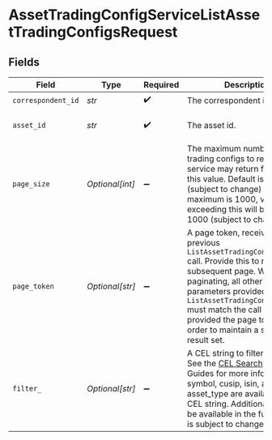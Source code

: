 # AssetTradingConfigServiceListAssetTradingConfigsRequest


## Fields

| Field                                                                                                                                                                                                                                                                                                                   | Type                                                                                                                                                                                                                                                                                                                    | Required                                                                                                                                                                                                                                                                                                                | Description                                                                                                                                                                                                                                                                                                             | Example                                                                                                                                                                                                                                                                                                                 |
| ----------------------------------------------------------------------------------------------------------------------------------------------------------------------------------------------------------------------------------------------------------------------------------------------------------------------- | ----------------------------------------------------------------------------------------------------------------------------------------------------------------------------------------------------------------------------------------------------------------------------------------------------------------------- | ----------------------------------------------------------------------------------------------------------------------------------------------------------------------------------------------------------------------------------------------------------------------------------------------------------------------- | ----------------------------------------------------------------------------------------------------------------------------------------------------------------------------------------------------------------------------------------------------------------------------------------------------------------------- | ----------------------------------------------------------------------------------------------------------------------------------------------------------------------------------------------------------------------------------------------------------------------------------------------------------------------- |
| `correspondent_id`                                                                                                                                                                                                                                                                                                      | *str*                                                                                                                                                                                                                                                                                                                   | :heavy_check_mark:                                                                                                                                                                                                                                                                                                      | The correspondent id.                                                                                                                                                                                                                                                                                                   | 01HBRQ5BW6ZAY4BNWP4GWRD80X                                                                                                                                                                                                                                                                                              |
| `asset_id`                                                                                                                                                                                                                                                                                                              | *str*                                                                                                                                                                                                                                                                                                                   | :heavy_check_mark:                                                                                                                                                                                                                                                                                                      | The asset id.                                                                                                                                                                                                                                                                                                           | [<br/>null<br/>]                                                                                                                                                                                                                                                                                                        |
| `page_size`                                                                                                                                                                                                                                                                                                             | *Optional[int]*                                                                                                                                                                                                                                                                                                         | :heavy_minus_sign:                                                                                                                                                                                                                                                                                                      | The maximum number of asset trading configs to return. The service may return fewer than this value. Default is 100 (subject to change) The maximum is 1000, values exceeding this will be set to 1000 (subject to change)                                                                                              | 100                                                                                                                                                                                                                                                                                                                     |
| `page_token`                                                                                                                                                                                                                                                                                                            | *Optional[str]*                                                                                                                                                                                                                                                                                                         | :heavy_minus_sign:                                                                                                                                                                                                                                                                                                      | A page token, received from a previous `ListAssetTradingConfigRequest` call. Provide this to retrieve the subsequent page. When paginating, all other parameters provided to `ListAssetTradingConfigRequest` must match the call that provided the page token in order to maintain a stable result set.                 | Mv-BAwEBCVBhZ2VUb2tlbgH_ggABAgEPUmVxdWVzdENoZWNrc3VtAQYAAQJJZAEMAAAAD_-CAfzrRtzkAQQ1MDA3AA==                                                                                                                                                                                                                            |
| `filter_`                                                                                                                                                                                                                                                                                                               | *Optional[str]*                                                                                                                                                                                                                                                                                                         | :heavy_minus_sign:                                                                                                                                                                                                                                                                                                      | A CEL string to filter results; See the [CEL Search](https://developer.apexclearing.com/apex-fintech-solutions/docs/cel-search) page in Guides for more information; symbol, cusip, isin, and asset_type are available in the CEL string. Additional fields will be available in the future. This is subject to change. | symbol == 'SBUX' && asset_type == 'EQUITY'                                                                                                                                                                                                                                                                              |